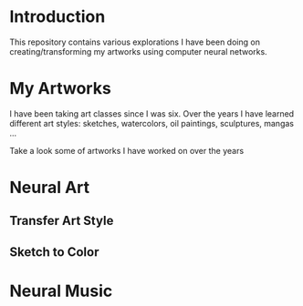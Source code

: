 # Introduction 

This repository contains various explorations I have been doing on creating/transforming my artworks using computer neural networks.

# My Artworks

I have been taking art classes since I was six.  Over the years I have learned different art styles: sketches, watercolors, oil paintings, sculptures, mangas ...

Take a look some of artworks I have worked on over the years

# Neural Art

## Transfer Art Style

## Sketch to Color

# Neural Music
